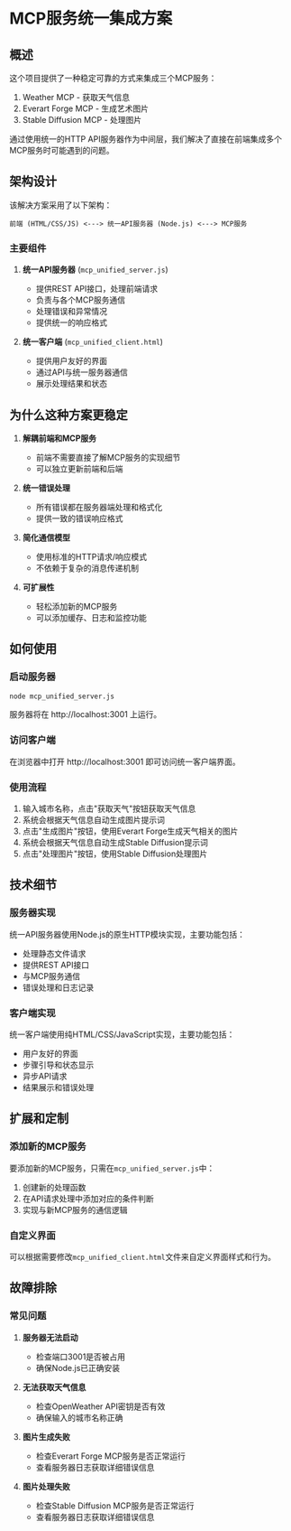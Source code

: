 # MCP服务统一集成方案

## 概述

这个项目提供了一种稳定可靠的方式来集成三个MCP服务：
1. Weather MCP - 获取天气信息
2. Everart Forge MCP - 生成艺术图片
3. Stable Diffusion MCP - 处理图片

通过使用统一的HTTP API服务器作为中间层，我们解决了直接在前端集成多个MCP服务时可能遇到的问题。

## 架构设计

该解决方案采用了以下架构：

```
前端 (HTML/CSS/JS) <---> 统一API服务器 (Node.js) <---> MCP服务
```

### 主要组件

1. **统一API服务器** (`mcp_unified_server.js`)
   - 提供REST API接口，处理前端请求
   - 负责与各个MCP服务通信
   - 处理错误和异常情况
   - 提供统一的响应格式

2. **统一客户端** (`mcp_unified_client.html`)
   - 提供用户友好的界面
   - 通过API与统一服务器通信
   - 展示处理结果和状态

## 为什么这种方案更稳定

1. **解耦前端和MCP服务**
   - 前端不需要直接了解MCP服务的实现细节
   - 可以独立更新前端和后端

2. **统一错误处理**
   - 所有错误都在服务器端处理和格式化
   - 提供一致的错误响应格式

3. **简化通信模型**
   - 使用标准的HTTP请求/响应模式
   - 不依赖于复杂的消息传递机制

4. **可扩展性**
   - 轻松添加新的MCP服务
   - 可以添加缓存、日志和监控功能

## 如何使用

### 启动服务器

```bash
node mcp_unified_server.js
```

服务器将在 http://localhost:3001 上运行。

### 访问客户端

在浏览器中打开 http://localhost:3001 即可访问统一客户端界面。

### 使用流程

1. 输入城市名称，点击"获取天气"按钮获取天气信息
2. 系统会根据天气信息自动生成图片提示词
3. 点击"生成图片"按钮，使用Everart Forge生成天气相关的图片
4. 系统会根据天气信息自动生成Stable Diffusion提示词
5. 点击"处理图片"按钮，使用Stable Diffusion处理图片

## 技术细节

### 服务器实现

统一API服务器使用Node.js的原生HTTP模块实现，主要功能包括：

- 处理静态文件请求
- 提供REST API接口
- 与MCP服务通信
- 错误处理和日志记录

### 客户端实现

统一客户端使用纯HTML/CSS/JavaScript实现，主要功能包括：

- 用户友好的界面
- 步骤引导和状态显示
- 异步API请求
- 结果展示和错误处理

## 扩展和定制

### 添加新的MCP服务

要添加新的MCP服务，只需在`mcp_unified_server.js`中：

1. 创建新的处理函数
2. 在API请求处理中添加对应的条件判断
3. 实现与新MCP服务的通信逻辑

### 自定义界面

可以根据需要修改`mcp_unified_client.html`文件来自定义界面样式和行为。

## 故障排除

### 常见问题

1. **服务器无法启动**
   - 检查端口3001是否被占用
   - 确保Node.js已正确安装

2. **无法获取天气信息**
   - 检查OpenWeather API密钥是否有效
   - 确保输入的城市名称正确

3. **图片生成失败**
   - 检查Everart Forge MCP服务是否正常运行
   - 查看服务器日志获取详细错误信息

4. **图片处理失败**
   - 检查Stable Diffusion MCP服务是否正常运行
   - 查看服务器日志获取详细错误信息
